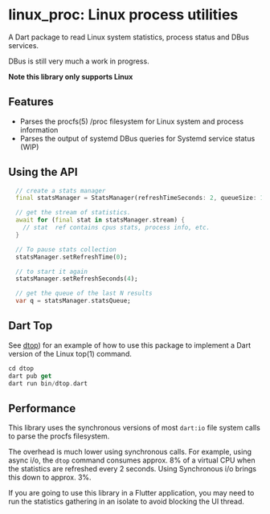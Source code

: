 # linux_proc: Linux process utilities

A Dart package to read Linux system statistics, process status and DBus services.

DBus is still very much a work in progress.

**Note this library only supports Linux**

## Features

* Parses the procfs(5) /proc filesystem for Linux system and process information
* Parses the output of systemd DBus queries for Systemd service status (WIP)


## Using the API

```dart
  // create a stats manager
  final statsManager = StatsManager(refreshTimeSeconds: 2, queueSize: 100);

  // get the stream of statistics.
  await for (final stat in statsManager.stream) {
    // stat  ref contains cpus stats, process info, etc.
  }

  // To pause stats collection
  statsManager.setRefreshTime(0);

  // to start it again
  statsManager.setRefreshSeconds(4);

  // get the queue of the last N results
  var q = statsManager.statsQueue;

```

## Dart Top

See [dtop](github.com/wstrange/linux_proc/dtop)) for an example of how to use this package to implement a Dart version of the Linux top(1) command.


```dart
cd dtop
dart pub get
dart run bin/dtop.dart
````


## Performance

This library uses the synchronous versions of most `dart:io` file system calls to parse the procfs filesystem.

The overhead is much lower using synchronous calls. For example, using async i/o, the `dtop` command consumes approx. 8% of a virtual CPU when the statistics are refreshed every 2 seconds.  Using Synchronous i/o brings this down to approx. 3%.

If you are going to use this library in a Flutter application, you may need to run  the statistics gathering in an isolate to avoid blocking the UI thread.


